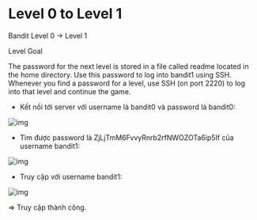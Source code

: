 # Level 0 to Level 1

Bandit Level 0 → Level 1

Level Goal

The password for the next level is stored in a file called readme located in the home directory. Use this password to log into bandit1 using SSH. Whenever you find a password for a level, use SSH (on port 2220) to log into that level and continue the game.

- Kết nối tới server với username là bandit0 và password là bandit0:

![img](1)

- Tìm được password là ZjLjTmM6FvvyRnrb2rfNWOZOTa6ip5If của username bandit1: 

![img](2)

- Truy cập với username bandit1: 

![img](3)

=> Truy cập thành công.
